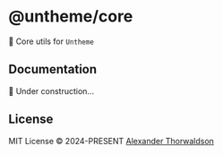 # @untheme/core

🚀 Core utils for `Untheme`

## Documentation

🚧 Under construction...

## License

MIT License &copy; 2024-PRESENT [Alexander Thorwaldson](https://github.com/zoobzio)